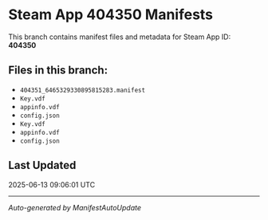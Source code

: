 # Steam App 404350 Manifests

This branch contains manifest files and metadata for Steam App ID: **404350**

## Files in this branch:
- `404351_6465329330895815283.manifest`
- `Key.vdf`
- `appinfo.vdf`
- `config.json`
- `Key.vdf`
- `appinfo.vdf`
- `config.json`

## Last Updated
2025-06-13 09:06:01 UTC

---
*Auto-generated by ManifestAutoUpdate*
